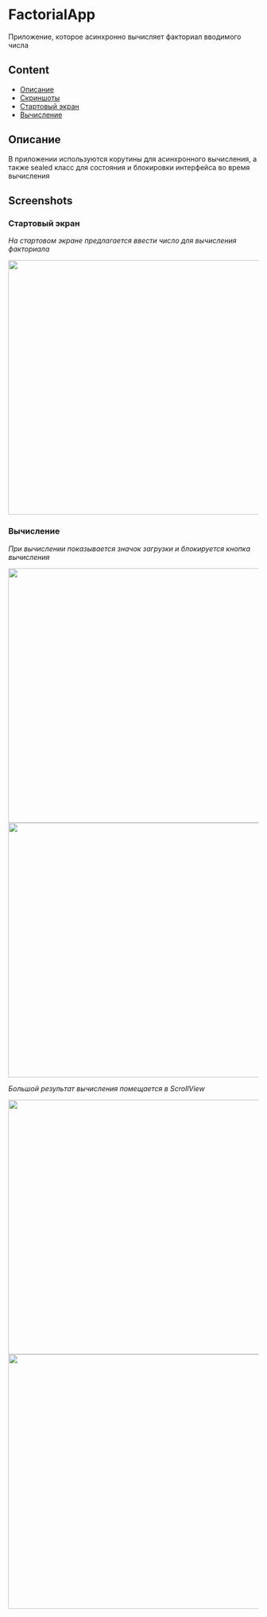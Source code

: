 # <a name="AppName"></a> FactorialApp
Приложение, которое асинхронно вычисляет факториал вводимого числа

## Content
- [Описание](#features)
- [Скриншоты](#screenshots)
- [Стартовый экран](#main)
- [Вычисление](#calculating)

## <a name="description"></a> Описание
В приложении используются корутины для асинхронного вычисления, а также sealed класс для состояния и блокировки интерфейса во время вычисления

## <a name="screenshots"></a> Screenshots
### <a name="main"></a> Стартовый экран
*На стартовом экране предлагается ввести число для вычисления факториала*

<img src="https://github.com/user-attachments/assets/0c579279-676a-44ce-8755-3eefcda71d9b" width="512">

### <a name="calculating"></a> Вычисление
*При вычислении показывается значок загрузки и блокируется кнопка вычисления*

<img src="https://github.com/user-attachments/assets/f612b9f7-6161-40cc-b37c-a5df31bfa8f9" width="512">

<img src="https://github.com/user-attachments/assets/008a545a-cd0d-43f1-b26d-81b7d839fb98" width="512">

*Большой результат вычисления помещается в ScrollView*

<img src="https://github.com/user-attachments/assets/3a4c4a2a-db92-4de4-8988-bc18d7abd933" width="512">

<img src="https://github.com/user-attachments/assets/56d8b5cf-7f66-4ffc-ab91-7b8f6931adb0" width="512">
